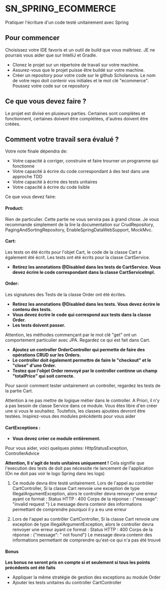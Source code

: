 # SN_SPRING_ECOMMERCE
Pratiquer l'écriture d'un code testé unitairement avec Spring

## Pour commencer
Choisissez votre IDE favoris et un outil de build que vous maîtrisez. JE ne pourrais vous aider que sur IntelliJ et Gradle.
* Clonez le projet sur un répertoire de travail sur votre machine.
* Assurez-vous que le projet puisse être buildé sur votre machine.
* Créer un repository pour votre code sur le github Scholanova. Le nom de votre repo doit contenir vos initiales et le mot clé "ecommerce". Poussez votre code sur ce repository

## Ce que vous devez faire ?
Le projet est divisé en plusieurs parties. Certaines sont complètes et fonctionnent, certaines doivent être complétées, d'autres doivent être créées.

## Comment votre travail sera évalué ?
Votre note finale dépendra de:
- Votre capacité à corriger, construire et faire trourner un programme qui fonctionne
- Votre capacité à écrire du code correspondant à des test dans une approche TDD
- Votre capacité à écrire des tests unitaires
- Votre capacité à écrire du code lisible

Ce que vous devez faire:
#### Product:
Rien de particulier. Cette partie ne vous servira pas à grand chose.
Je vous recommande simplement de la lire la documentation sur CrudRepository, PagingAndSortingRepository, EnableSpringDataWebSupport, MockMvc.
#### Cart:
Les tests on été écrits pour l'objet Cart, le code de la classe Cart a également été écrit.
Les tests ont été écrits pour la classe CartService.
* **Retirez les annotations @Disabled dans les tests de CartService. Vous devez écrire le code correspondant dans la classe CartServiceImpl.** 
#### Order:
Les signatures des Tests de la classe Order ont été écrites. 
* **Retirez les annotations @Disabled dans les tests. Vous devez écrire le contenu des tests.**
* **Vous devez écrire le code qui correspond aux tests dans la classe Order.**
* **Les tests doivent passer.**

Attention, les méthodes commençant par le mot clé "get" ont un comportement particulier avec JPA. Regardez ce qui est fait dans Cart.

* **Ajoutez un controller OrderController qui permette de faire des opérations CRUD sur les Orders.**
* **Le controller doit également permettre de faire le "checkout" et le "close" d'une Order.**
* **Testez que l'objet Order renvoyé par le controller continne un champ "totalPrice" qui soit correcte.**

Pour savoir comment tester unitairement un controller, regardez les tests de la partie Cart. 

Attention à ne pas mettre de logique métier dans le controller. 
A Priori, il n'y a pas besoin de classe Service dans ce module. Vous êtes libre d'en créer une si vous le souhaitez. Toutefois, les classes ajoutées devront être testées.
Inspirez-vous des modules précédents pour vous aider
#### CartExceptions :
* **Vous devez créer ce module entièrement.**
 
Pour vous aider, voici quelques pistes: HttpStatusException, ControllerAdvice

**Attention, Il s'agit de tests unitaires uniquement !** Cela signifie que l'execution des tests de doit pas nécessite rle lancement de l'application (On ne doit pas voir le logo Spring dans les logs)

1) Ce module devra être testé unitairement.
Lors de l'appel au contrôler CartController, Si la classe Cart renvoie une exception de type IllegalArgumentException, alors le controller devra renvoyer une erreur ayant ce format :
Status HTTP : 400
Corps de la réponse : {"message": "invalid request <message>"}
Le message <message> devra contenir des informations permettant de comprendre pourquoi il y a eu une erreur

2) Lors de l'appel au contrôler CartController, Si la classe Cart renvoie une exception de type IllegalArgumentException, alors le controller devra renvoyer une erreur ayant ce format :
Status HTTP : 400
Corps de la réponse : {"message": "<message> not found"}
Le message <message> devra contenir des informations permettant de comprendre qu'est-ce qui n'a pas été trouvé

#### Bonus
**Les bonus ne seront pris en compte si et seulement si tous les points précédents ont été faits**
* Appliquer la même stratégie de gestion des exceptions au module Order
* Ajouter les tests unitaires du controller CartController
